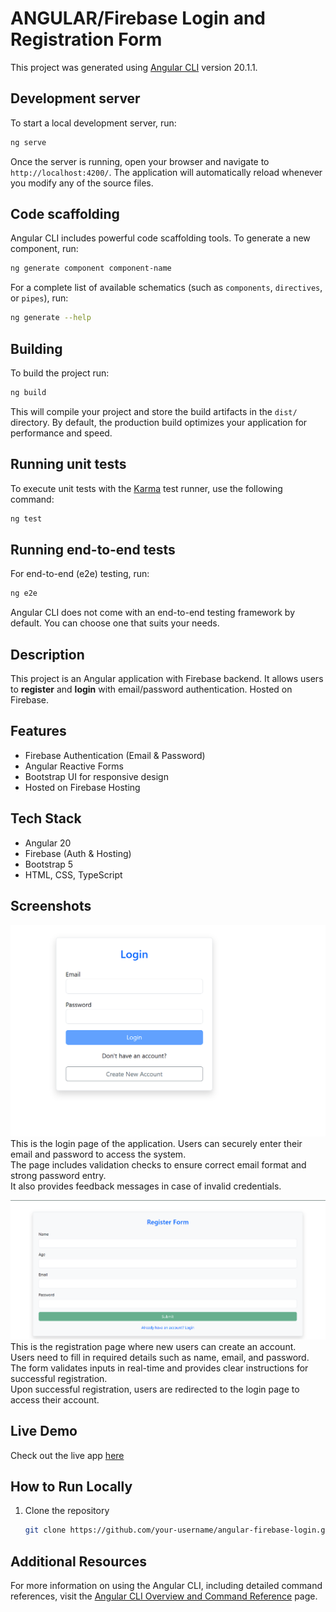 # ANGULAR/Firebase Login and Registration Form

This project was generated using [Angular CLI](https://github.com/angular/angular-cli) version 20.1.1.

## Development server

To start a local development server, run:

```bash
ng serve
```

Once the server is running, open your browser and navigate to `http://localhost:4200/`. The application will automatically reload whenever you modify any of the source files.

## Code scaffolding

Angular CLI includes powerful code scaffolding tools. To generate a new component, run:

```bash
ng generate component component-name
```

For a complete list of available schematics (such as `components`, `directives`, or `pipes`), run:

```bash
ng generate --help
```

## Building

To build the project run:

```bash
ng build
```

This will compile your project and store the build artifacts in the `dist/` directory. By default, the production build optimizes your application for performance and speed.

## Running unit tests

To execute unit tests with the [Karma](https://karma-runner.github.io) test runner, use the following command:

```bash
ng test
```

## Running end-to-end tests

For end-to-end (e2e) testing, run:

```bash
ng e2e
```

Angular CLI does not come with an end-to-end testing framework by default. You can choose one that suits your needs.


## Description
This project is an Angular application with Firebase backend. It allows users to **register** and **login** with email/password authentication. Hosted on Firebase.

## Features
- Firebase Authentication (Email & Password)
- Angular Reactive Forms
- Bootstrap UI for responsive design
- Hosted on Firebase Hosting

## Tech Stack
- Angular 20
- Firebase (Auth & Hosting)
- Bootstrap 5
- HTML, CSS, TypeScript

## Screenshots
![Login Page](login.png)
This is the login page of the application. Users can securely enter their email and password to access the system.  
The page includes validation checks to ensure correct email format and strong password entry.  
It also provides feedback messages in case of invalid credentials.

![Registration Page](Registration.png)
This is the registration page where new users can create an account.  
Users need to fill in required details such as name, email, and password.  
The form validates inputs in real-time and provides clear instructions for successful registration.  
Upon successful registration, users are redirected to the login page to access their account.  

## Live Demo
Check out the live app [here](https://application-form-98df6.web.app)

## How to Run Locally
1. Clone the repository  
   ```bash
   git clone https://github.com/your-username/angular-firebase-login.git

## Additional Resources

For more information on using the Angular CLI, including detailed command references, visit the [Angular CLI Overview and Command Reference](https://angular.dev/tools/cli) page.





